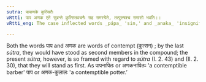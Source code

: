 ```yaml
---
sutra: पापाणके कुत्सितैः
vRtti: पाप अणक एते सुबन्ते कुत्सितवचनैः सह समस्येते, तत्पुरुषश्च समासो भवति।।
vRtti_eng: The case inflected words _pápa_ 'sin,' and _anaka_ 'insignificant,' are compounded with words expressive of vileness, and the compound is _Tat-purusha_.

---
```

Both the words पाप and अणक are words of contempt (कुत्सन) ; by the last _sútra_, they would have stood as second members in the compound; the present _sútra_, however, is so framed with regard to _sútra_ (I. 2. 43) and (II. 2. 30), that they will stand as first. As पापनापितः or अणकनापितःः 'a contemptible barber' पाप or अणक-कुलालः 'a contemptible potter.’